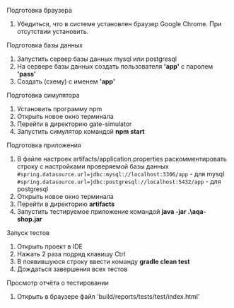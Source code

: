 Подготовка браузера
1. Убедиться, что в системе установлен браузер Google Chrome. При отсутствии установить.

Подготовка базы данных
1. Запустить сервер базы данных mysql или postgresql
2. На сервере базы данных создать пользователя <b>'app'</b> с паролем <b>'pass'</b>
3. Создать (схему) с именем <b>'app'</b>

Подготовка симулятора
1. Установить программу npm
2. Открыть новое окно терминала
3. Перейти в директорию gate-simulator
4. Запустить симулятор командой <b>npm start</b>

Подготовка приложения
1. В файле настроек artifacts/application.properties раскомментировать строку с настройками проверяемой базы данных 
``#spring.datasource.url=jdbc:mysql://localhost:3306/app`` - для mysql<br> 
``#spring.datasource.url=jdbc:postgresql://localhost:5432/app`` - для postgresql
2. Открыть новое окно терминала
3. Перейти в директорию <b>artifacts</b>
4. Запустить тестируемое приложение командой  <b>java -jar .\aqa-shop.jar</b>

Запуск тестов
1. Открыть проект в IDE
2. Нажать 2 раза подряд клавишу Ctrl
3. В появившуюся строку ввести команду <b>gradle clean test</b>
4. Дождаться завершения всех тестов

Просмотр отчёта о тестировании
1. Открыть в браузере файл 'build/reports/tests/test/index.html'